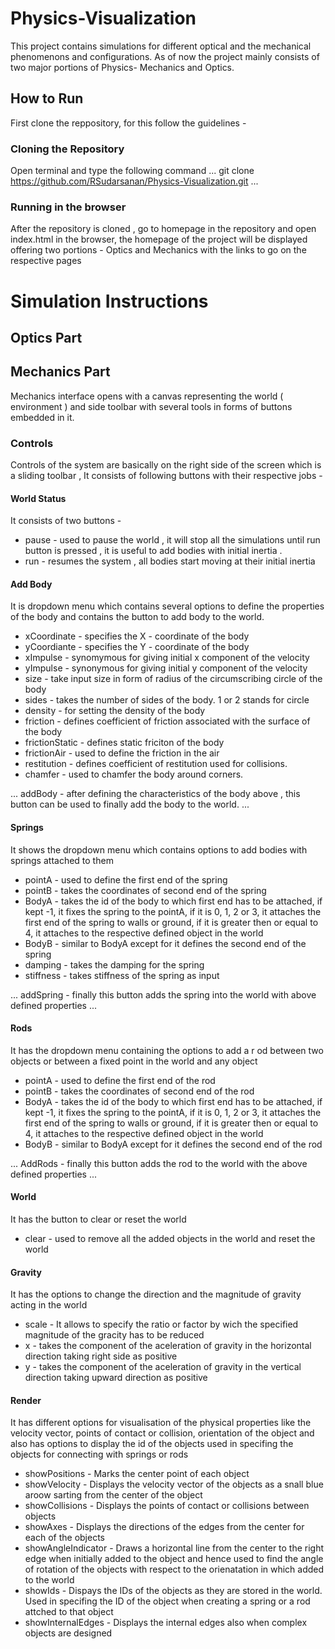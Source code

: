 # Physics-Visualization
This project contains simulations for different optical and the mechanical phenomenons and configurations. As of now the project mainly consists of two major portions of Physics- Mechanics and Optics.

## How to Run 

First clone the reppository, for this follow the guidelines -

### Cloning the Repository

Open terminal and type the following command
... 
git clone https://github.com/RSudarsanan/Physics-Visualization.git
...

### Running in the browser

After the repository is cloned , go to homepage in the repository and open index.html in the browser, the homepage of the project will be displayed offering two portions - Optics and Mechanics with the links to go on the respective pages

# Simulation Instructions

## Optics Part



## Mechanics Part 

Mechanics interface opens with a canvas representing the world ( environment ) and side toolbar with several tools in forms of buttons embedded in it.

### Controls 

Controls of the system are basically on the right side of the screen which is a sliding toolbar , It consists of following buttons with their respective jobs -

#### World Status

It consists of two buttons -

* pause - used to pause the world , it will stop all the simulations until run button is pressed , it is useful to add bodies with initial inertia . 
* run - resumes the system , all bodies start moving at their initial inertia

####  Add Body 

It is dropdown menu which contains several options to define the properties of the body and contains the button to add body to the world. 

* xCoordinate - specifies the X - coordinate of the body 
* yCoordiante - specifies the Y - coordinate of the body 
* xImpulse - synomymous for giving initial x component of the velocity
* yImpulse - synonymous for giving initial y component of the velocity 
* size - take input size in form of radius of the circumscribing circle of the body 
* sides - takes the number of sides of the body. 1 or 2 stands for circle 
* density - for setting the density of the body 
* friction - defines coefficient of friction associated with the surface of the body 
* frictionStatic - defines static friciton of the body 
* frictionAir - used to define the friction in the air 
* restitution - defines coefficient of restitution used for collisions.
* chamfer - used to chamfer the body around corners.

...
addBody - after defining the characteristics of the body above , this button can be used to finally add the body to the world.
...

####  Springs

It shows the dropdown menu which contains options to add bodies with springs attached to them 

* pointA - used to define the first end of the spring 
* pointB - takes the coordinates of second end of the spring 
* BodyA - takes the id of the body to which first end has to be attached, if kept -1, it fixes the spring to the pointA, if it is 0, 1, 2 or 3, it attaches the first end of the spring to walls or ground, if it is greater then or equal to 4, it attaches to the respective defined object in the world
* BodyB - similar to BodyA except for it defines the second end of the spring
* damping - takes the damping for the spring
* stiffness - takes stiffness of the spring as input 

...
addSpring - finally this button adds the spring into the world with above defined properties
...

#### Rods

It has the dropdown menu containing the options to add a r od between two objects or between a fixed point in the world and any object

* pointA - used to define the first end of the rod
* pointB - takes the coordinates of second end of the rod
* BodyA - takes the id of the body to which first end has to be attached, if kept -1, it fixes the spring to the pointA, if it is 0, 1, 2 or 3, it attaches the first end of the spring to walls or ground, if it is greater then or equal to 4, it attaches to the respective defined object in the world
* BodyB - similar to BodyA except for it defines the second end of the rod

...
AddRods - finally this button adds the rod to the world with the above defined properties
...

#### World

It has the button to clear or reset the world

* clear - used to remove all the added objects in the world and reset the world

#### Gravity

It has the options to change the direction and the magnitude of gravity acting in the world

* scale - It allows to specify the ratio or factor by wich the specified magnitude of the gracity has to be reduced
* x - takes the component of the aceleration of gravity in the horizontal direction taking right side as positive
* y - takes the component of the aceleration of gravity in the vertical direction taking upward direction as positive

#### Render

It has different options for visualisation of the physical properties like the velocity vector, points of contact or collision, orientation of the object and also has options to display the id of the objects used in specifing the objects for connecting with springs or rods

* showPositions - Marks the center point of each object
* showVelocity - Displays the velocity vector of the objects as a snall blue aroow sarting from the center of the object
* showCollisions - Displays the points of contact or collisions between objects
* showAxes - Displays the directions of the edges from the center for each of the objects
* showAngleIndicator - Draws a horizontal line from the center to the right edge when initially added to the object and hence used to find the angle of rotation of the objects with respect to the orienatation in which added to the world
* showIds - Dispays the IDs of the objects as they are stored in the world. Used in specifing the ID of the object when creating a spring or a rod attched to that object
* showInternalEdges - Displays the internal edges also when complex objects are designed
